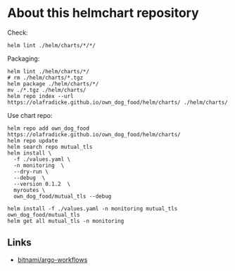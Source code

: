 About this helmchart repository
===============================

Check:

```
helm lint ./helm/charts/*/*/
```

Packaging:

```
helm lint ./helm/charts/*/
# rm ./helm/charts/*.tgz
helm package ./helm/charts/*/
mv ./*.tgz ./helm/charts/
helm repo index --url https://olafradicke.github.io/own_dog_food/helm/charts/ ./helm/charts/
```

Use chart repo:

```
helm repo add own_dog_food https://olafradicke.github.io/own_dog_food/helm/charts/
helm repo update
helm search repo mutual_tls
helm install \
  -f ./values.yaml \
  -n monitoring  \
  --dry-run \
  --debug  \
  --version 0.1.2  \
  myroutes \
  own_dog_food/mutual_tls --debug

helm install -f ./values.yaml -n monitoring mutual_tls own_dog_food/mutual_tls
helm get all mutual_tls -n monitoring
```

Links
-----

- [bitnami/argo-workflows](https://github.com/bitnami/charts/tree/master/bitnami/argo-workflows)